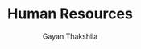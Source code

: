 ---
is_programmatic_layout_5: true
draft: false
title: Human Resources
snippet: Human Resources
image:
  src: /images/pseo/best-work-management-tools-for-human-resources.jpg
  alt: human resources, task management, resource management, productivity
publishDate: 2024-11-29
category: ""
author: Gayan Thakshila
tags:
  - humanresources
  - Tips
  - Open-Source
  - Team
content_01: |
    The Human Resources industry is dynamic and multifaceted, as it involves managing diverse employee needs, compliance with regulations, and fostering a positive workplace culture. Effective task management tools are vital for success in this industry, as they streamline recruitment processes, enhance employee engagement, and ensure timely completion of critical HR initiatives, ultimately driving organizational efficiency and employee satisfaction.',
content_02: |
    HR teams rely on Worklenz to manage recruitment, onboarding, and other employee-related tasks efficiently.
description: Discover the best work management tools for human resources including WorkLenz, designed for your specific needs.
related: [best-work-management-tools-for-hr-&-recruitment, best-work-management-tools-for-employee-training-&-development, best-work-management-tools-for-corporate-training, best-work-management-tools-for-digital-content-creation]
---